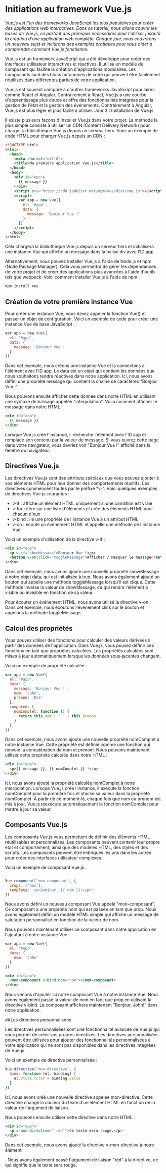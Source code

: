 # Initiation au framework Vue.js

_Vue.js est l'un des frameworks JavaScript les plus populaires pour créer des applications web interactives. Dans ce tutoriel, nous allons couvrir les bases de Vue.js, en partant des prérequis nécessaires pour l'utiliser jusqu'à la création d'une application web complète. Chaque jour, nous couvrirons un nouveau sujet et inclurons des exemples pratiques pour vous aider à comprendre comment Vue.js fonctionne._

Vue.js est un framework JavaScript qui a été développé pour créer des interfaces utilisateur interactives et réactives. Il utilise un modèle de composant qui facilite la création d'applications modulaires. Les composants sont des blocs autonomes de code qui peuvent être facilement réutilisés dans différentes parties de votre application.

Vue.js est souvent comparé à d'autres frameworks JavaScript populaires comme React et Angular. Contrairement à React, Vue.js a une courbe d'apprentissage plus douce et offre des fonctionnalités intégrées pour la gestion de l'état et la gestion des événements. Contrairement à Angular, Vue.js est plus léger et plus facile à utiliser.
Jour 3 : Installation de Vue.js

Il existe plusieurs façons d'installer Vue.js dans votre projet. La méthode la plus simple consiste à utiliser un CDN (Content Delivery Network) pour charger la bibliothèque Vue.js depuis un serveur tiers. Voici un exemple de code HTML pour charger Vue.js depuis un CDN :

``` html
<!DOCTYPE html>
<html>
  <head>
    <meta charset="utf-8">
    <title>Ma première application Vue.js</title>
  </head>
  <body>
    <div id="app">
      {{ message }}
    </div>
    <script src="https://cdn.jsdelivr.net/npm/vue/dist/vue.js"></script>
    <script>
      var app = new Vue({
        el: '#app',
        data: {
          message: 'Bonjour Vue !'
        }
      })
    </script>
  </body>
</html>
```

Cela chargera la bibliothèque Vue.js depuis un serveur tiers et initialisera une instance Vue qui affiche un message dans la balise div avec l'ID app.

Alternativement, vous pouvez installer Vue.js à l'aide de Node.js et npm (Node Package Manager). Cela vous permettra de gérer les dépendances de votre projet et de créer des applications plus avancées à l'aide d'outils tels que webpack. Voici comment installer Vue.js à l'aide de npm :

```bash
npm install vue
```

## Création de votre première instance Vue

Pour créer une instance Vue, vous devez appeler la fonction Vue() et passer un objet de configuration. Voici un exemple de code pour créer une instance Vue de base JavaScript :

```javascript
var app = new Vue({
  el: '#app',
  data: {
    message: 'Bonjour Vue !'
  }
})
```

Dans cet exemple, nous créons une instance Vue et la connectons à l'élément avec l'ID app. Le data est un objet qui contient les données que nous souhaitons rendre réactives dans notre application. Ici, nous avons défini une propriété message qui contient la chaîne de caractères "Bonjour Vue !".

Nous pouvons ensuite afficher cette donnée dans notre HTML en utilisant une syntaxe de balisage appelée "interpolation". Voici comment afficher le message dans notre HTML :

```html
<div id="app">
  {{ message }}
</div>
```

Lorsque Vue.js crée l'instance, il recherche l'élément avec l'ID app et remplace son contenu par la valeur de message. Si vous ouvrez cette page dans votre navigateur, vous devriez voir "Bonjour Vue !" affiché dans la fenêtre du navigateur.

## Directives Vue.js

Les directives Vue.js sont des attributs spéciaux que vous pouvez ajouter à vos éléments HTML pour leur donner des comportements réactifs. Les directives commencent toutes par le préfixe "v-". Voici quelques exemples de directives Vue.js courantes :

- v-if : affiche un élément HTML uniquement si une condition est vraie
- v-for : itère sur une liste d'éléments et crée des éléments HTML pour chacun d'eux
- v-bind : lie une propriété de l'instance Vue à un attribut HTML
- v-on : écoute un événement HTML et appelle une méthode de l'instance Vue

Voici un exemple d'utilisation de la directive v-if :

```html
<div id="app">
  <p v-if="showMessage">Bonjour Vue !</p>
  <button v-on:click="toggleMessage">Afficher / Masquer le message</button>
</div>
```

Dans cet exemple, nous avons ajouté une nouvelle propriété showMessage à notre objet data, qui est initialisée à true. Nous avons également ajouté un bouton qui appelle une méthode toggleMessage lorsqu'il est cliqué. Cette méthode inverse la valeur de showMessage, ce qui rendra l'élément p visible ou invisible en fonction de sa valeur.

Pour écouter un événement HTML, nous avons utilisé la directive v-on. Dans cet exemple, nous écoutons l'événement click sur le bouton et appelons la méthode toggleMessage.

## Calcul des propriétés

Vous pouvez utiliser des fonctions pour calculer des valeurs dérivées à partir des données de l'application. Dans Vue.js, vous pouvez définir ces fonctions en tant que propriétés calculées. Les propriétés calculées sont mises à jour automatiquement lorsque les données sous-jacentes changent.

Voici un exemple de propriété calculée :

```javascript
var app = new Vue({
  el: '#app',
  data: {
    message: 'Bonjour Vue !',
    nom: 'John',
    prenom: 'Doe'
  },
  computed: {
    nomComplet: function () {
      return this.nom + ' ' + this.prenom
    }
  }
})
```

Dans cet exemple, nous avons ajouté une nouvelle propriété nomComplet à notre instance Vue. Cette propriété est définie comme une fonction qui renvoie la concaténation de nom et prenom. Nous pouvons maintenant utiliser cette propriété calculée dans notre HTML :

```html
<div id="app">
  <p>{{ message }}, {{ nomComplet }} !</p>
</div>
```

Ici, nous avons ajouté la propriété calculée nomComplet à notre interpolation. Lorsque Vue.js crée l'instance, il exécute la fonction nomComplet pour la première fois et stocke sa valeur dans la propriété nomComplet. À partir de ce moment-là, chaque fois que nom ou prenom est mis à jour, Vue.js réexécute automatiquement la fonction nomComplet pour mettre à jour sa valeur.

## Composants Vue.js

Les composants Vue.js vous permettent de définir des éléments HTML réutilisables et personnalisés. Les composants peuvent contenir leur propre état et comportement, ainsi que des modèles HTML, des styles et des scripts. Les composants peuvent être imbriqués les uns dans les autres pour créer des interfaces utilisateur complexes.

Voici un exemple de composant Vue.js :

```javascript

Vue.component('mon-composant', {
  props: ['nom'],
  template: '<p>Bonjour, {{ nom }}!</p>'
})
```

Nous avons défini un nouveau composant Vue appelé "mon-composant". Ce composant a une propriété nom qui est passée en tant que prop. Nous avons également défini un modèle HTML simple qui affiche un message de salutation personnalisé en fonction de la valeur de nom.

Nous pouvons maintenant utiliser ce composant dans notre application en l'ajoutant à notre instance Vue :

```javascript
var app = new Vue({
  el: '#app',
  data: {
    nom: 'John'
  }
})
```

```html
<div id="app">
  <mon-composant v-bind:nom="nom"></mon-composant>
</div>
```

Nous venons d'ajouter ici notre composant Vue à notre instance Vue. Nous avons également passé la valeur de nom en tant que prop en utilisant la directive v-bind. Le composant affichera maintenant "Bonjour, John!" dans notre application.

##Les directives personnalisées

Les directives personnalisées sont une fonctionnalité avancée de Vue.js qui vous permet de créer vos propres directives. Les directives personnalisées peuvent être utilisées pour ajouter des fonctionnalités personnalisées à votre application qui ne sont pas disponibles dans les directives intégrées de Vue.js.

Voici un exemple de directive personnalisée :

```javascript
Vue.directive('mon-directive', {
  bind: function (el, binding) {
    el.style.color = binding.value
  }
})
```

Ici, nous avons créé une nouvelle directive appelée mon-directive. Cette directive change la couleur du texte d'un élément HTML en fonction de la valeur de l'argument de liaison.

Nous pouvons ensuite utiliser cette directive dans notre HTML :

```html
<div id="app">
  <p v-mon-directive="'red'">Ce texte sera rouge.</p>
</div>
```

Dans cet exemple, nous avons ajouté la directive v-mon-directive à notre élément <p>. Nous avons également passé l'argument de liaison "red" à la directive, ce qui signifie que le texte sera rouge.

